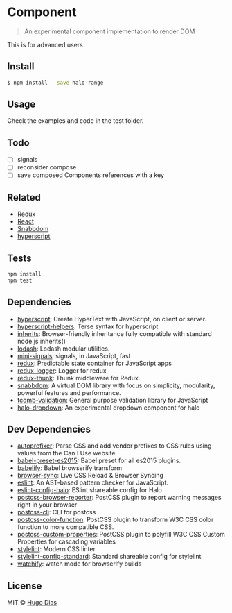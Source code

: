 # Component 
> An experimental component implementation to render DOM

This is for advanced users.


## Install

```sh
$ npm install --save halo-range
```

## Usage
Check the examples and code in the test folder.

## Todo
- [ ] signals
- [ ] reconsider compose
- [ ] save composed Components references with a key

## Related
- [Redux]()
- [React]()
- [Snabbdom]()
- [hyperscript]()

## Tests

```sh
npm install
npm test
```

## Dependencies

- [hyperscript](https://github.com/dominictarr/hyperscript): Create HyperText with JavaScript, on client or server.
- [hyperscript-helpers](https://github.com/ohanhi/hyperscript-helpers): Terse syntax for hyperscript
- [inherits](https://github.com/isaacs/inherits): Browser-friendly inheritance fully compatible with standard node.js inherits()
- [lodash](https://github.com/lodash/lodash): Lodash modular utilities.
- [mini-signals](https://github.com/Hypercubed/mini-signals): signals, in JavaScript, fast
- [redux](https://github.com/rackt/redux): Predictable state container for JavaScript apps
- [redux-logger](https://github.com/fcomb/redux-logger): Logger for redux
- [redux-thunk](https://github.com/gaearon/redux-thunk): Thunk middleware for Redux.
- [snabbdom](https://github.com/paldepind/snabbdom): A virtual DOM library with focus on simplicity, modularity, powerful features and performance.
- [tcomb-validation](https://github.com/gcanti/tcomb-validation): General purpose validation library for JavaScript
- [halo-dropdown](https://github.com/hugomrdias/halo-dropdown): An experimental dropdown component for halo

## Dev Dependencies

- [autoprefixer](https://github.com/postcss/autoprefixer): Parse CSS and add vendor prefixes to CSS rules using values from the Can I Use website
- [babel-preset-es2015](https://github.com/babel/babel/tree/master/packages): Babel preset for all es2015 plugins.
- [babelify](https://github.com/babel/babelify): Babel browserify transform
- [browser-sync](https://github.com/browsersync/browser-sync): Live CSS Reload &amp; Browser Syncing
- [eslint](https://github.com/eslint/eslint): An AST-based pattern checker for JavaScript.
- [eslint-config-halo](https://github.com/hugomrdias/eslint-config-halo): ESlint shareable config for Halo
- [postcss-browser-reporter](https://github.com/postcss/postcss-browser-reporter): PostCSS plugin to report warning messages right in your browser
- [postcss-cli](https://github.com/code42day/postcss-cli): CLI for postcss
- [postcss-color-function](https://github.com/postcss/postcss-color-function): PostCSS plugin to transform W3C CSS color function to more compatible CSS.
- [postcss-custom-properties](https://github.com/postcss/postcss-custom-properties): PostCSS plugin to polyfill W3C CSS Custom Properties for cascading variables
- [stylelint](https://github.com/stylelint/stylelint): Modern CSS linter
- [stylelint-config-standard](https://github.com/stylelint/stylelint-config-standard): Standard shareable config for stylelint
- [watchify](https://github.com/substack/watchify): watch mode for browserify builds

## License

MIT © [Hugo Dias](http://hugodias.me)
